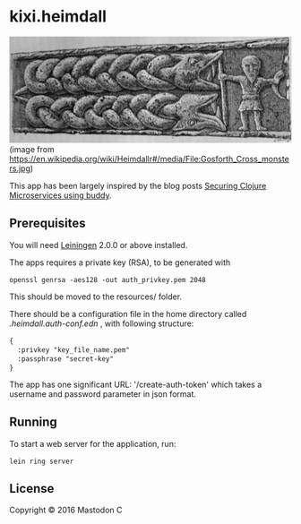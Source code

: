 # kixi.heimdall

![Heimdall](https://raw.githubusercontent.com/MastodonC/kixi.heimdall/master/docs/Gosforth_Cross_monsters.jpg)
(image from <https://en.wikipedia.org/wiki/Heimdallr#/media/File:Gosforth_Cross_monsters.jpg>)

This app has been largely inspired by the blog posts [Securing Clojure Microservices using buddy](http://rundis.github.io/blog/2015/buddy_auth_part1.html).

## Prerequisites

You will need [Leiningen][] 2.0.0 or above installed.

[leiningen]: https://github.com/technomancy/leiningen

The apps requires a private key (RSA), to be generated with

```
openssl genrsa -aes128 -out auth_privkey.pem 2048
```

This should be moved to the resources/ folder.

There should be a configuration file in the home directory called *.heimdall.auth-conf.edn* , with following structure:

```
{
  :privkey "key_file_name.pem"
  :passphrase "secret-key"
}
```

The app has one significant URL: '/create-auth-token' which takes a username and password parameter in json format.


## Running

To start a web server for the application, run:

    lein ring server

## License

Copyright © 2016 Mastodon C
